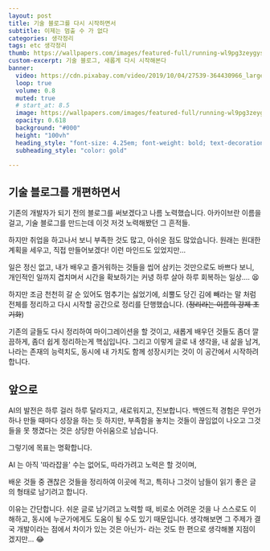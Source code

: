 ```yaml
---
layout: post 
title: 기술 블로그를 다시 시작하면서
subtitle: 이제는 멈출 수 가 없다
categories: 생각정리
tags: etc 생각정리 
thumb: https://wallpapers.com/images/featured-full/running-wl9pg3zeygysq0ps.jpg
custom-excerpt: 기술 블로그, 새롭게 다시 시작해본다
banner:
  video: https://cdn.pixabay.com/video/2019/10/04/27539-364430966_large.mp4
  loop: true
  volume: 0.8
  muted: true
  # start_at: 8.5
  image: https://wallpapers.com/images/featured-full/running-wl9pg3zeygysq0ps.jpg
  opacity: 0.618
  background: "#000"
  height: "100vh"
  heading_style: "font-size: 4.25em; font-weight: bold; text-decoration: underline"
  subheading_style: "color: gold"

---
```


## 기술 블로그를 개편하면서
기존의 개발자가 되기 전의 블로그를 써보겠다고 나름 노력했습니다. 
아카이브란 이름을 걸고, 기술 블로그를 만드는데 이것 저것 노력해봤던 그 흔적들.

하지만 취업을 하고나서 보니 부족한 것도 많고, 아쉬운 점도 많았습니다.
원래는 원대한 계획을 세우고, 직접 만들어보겠다! 이런 마인드도 있었지만...

일은 정신 없고, 내가 배우고 즐거워하는 것들을 씹어 삼키는 것만으로도 바쁘다 보니,
개인적인 일까지 겹치며서 시간을 확보하기는 커녕 하루 살아 하루 회복하는 일상.... 😫

하지만 조금 천천히 갈 순 있어도 멈추기는 싫었기에, 쇠뿔도 당긴 김에 빼라는 말 처럼 전체를 정리하고 다시 시작할 공간으로 정리를 단행했습니다.
(~~정리라는 이름의 강제 초기화~~)

기존의 글들도 다시 정리하여 마이그레이션을 할 것이고, 새롭게 배우던 것들도 좀더 깔끔하게, 좀더 쉽게 정리하는게 핵심입니다. 
그리고 이렇게 글로 내 생각을, 내 삶을 남겨, 나라는 존재의 능력치도, 동시에 내 가치도 함께 성장시키는 것이 이 공간에서 시작하려 합니다.

## 앞으로
AI의 발전은 하루 걸러 하루 달라지고, 새로워지고, 진보합니다. 
백엔드적 경험은 무언가 하나 만들 때마다 성장을 하는 듯 하지만, 부족함을 놓치는 것들이 끊임없이 나오고 그것들을 못 챙겼다는 것은 상당한 아쉬움으로 남습니다. 

그렇기에 목표는 명확합니다. 

AI 는 아직 '따라잡을' 수는 없어도, 따라가려고 노력은 할 것이며,

배운 것들 중 괜찮은 것들을 정리하여 이곳에 적고, 특히나 그것이 남들이 읽기 좋은 글의 형태로 남기려고 합니다.

이유는 간단합니다. 
쉬운 글로 남기려고 노력할 때, 비로소 어려운 것을 나 스스로도 이해하고, 동시에 누군가에게도 도움이 될 수도 있기 때문입니다. 
생각해보면 그 주제가 결국 개발이라는 점에서 차이가 있는 것은 아닌가- 라는 것도 한 편으로 생각해볼 지점이겠지만... 😂


